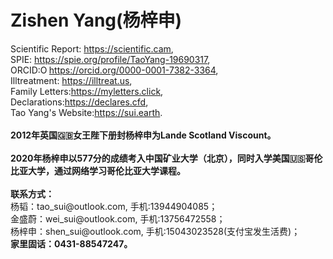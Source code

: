 # <strong>Zishen Yang(杨梓申)</strong>
<p>Scientific Report: <a rel="noreferrer noopener" href="https://scientific.cam/" target="_blank">https://scientific.cam</a>,<br>SPIE: <a rel="noreferrer noopener" href="https://spie.org/profile/TaoYang-19690317?SSO=1" target="_blank">https://spie.org/profile/TaoYang-19690317</a>,<br>ORCID:<a rel="noreferrer noopener" href="https://orcid.org/0000-0001-7382-3364" target="_blank"><img style="width:1em;" src="https://orcid.org/sites/default/files/images/orcid_16x16.png" alt="ORCID iD icon">https://orcid.org/0000-0001-7382-3364</a>,<br>Illtreatment: <a rel="noreferrer noopener" href="https://illtreat.us" target="_blank">https://illtreat.us</a>,<br>Family Letters:<a rel="noreferrer noopener" href="https://myletters.click" target="_blank">https://myletters.click</a>,<br>Declarations:<a rel="noreferrer noopener" href="https://declares.cfd" target="_blank">https://declares.cfd</a>,<br>Tao Yang's Website:<a rel="noreferrer noopener" href="https://sui.earth" target="_blank">https://sui.earth</a>.<br><br><strong>2012年英国🇬🇧女王陛下册封杨梓申为Lande Scotland Viscount。</strong><br><br><strong>2020年杨梓申以577分的成绩考入中国矿业大学（北京），同时入学美国🇺🇸哥伦比亚大学，通过网络学习哥伦比亚大学课程。</strong><br><br><strong>联系方式：</strong><br>杨韬：tao_sui@outlook.com, 手机:13944904085；<br>金盛蔚：wei_sui@outlook.com, 手机:13756472558；<br>杨梓申：shen_sui@outlook.com, 手机:15043023528(支付宝发生活费)；<br><strong>家里固话：0431-88547247。</strong></p>
